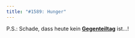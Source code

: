 ```yaml
---
title: "#1589: Hunger"
---
```


P.S.:
Schade, dass heute kein <a href="http://www.fonflatter.de/kalender"><strong>Gegenteiltag</strong></a> ist...!

